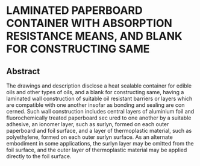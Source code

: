 # LAMINATED PAPERBOARD CONTAINER WITH ABSORPTION RESISTANCE MEANS, AND BLANK FOR CONSTRUCTING SAME

## Abstract
The drawings and description disclose a heat sealable container for edible oils and other types of oils, and a blank for constructing same, having a laminated wall construction of suitable oil resistant barriers or layers which are compatible with one another insofar as bonding and sealing are con cerned. Such wall construction includes central layers of aluminium foil and fluorochemically treated paperboard sec ured to one another by a suitable adhesive, an ionomer layer, such as surlyn, formed on each outer paperboard and foil surface, and a layer of thermoplastic material, such as polyethylene, formed on each outer surlyn surface. As an alternate embodiment in some applications, the surlyn layer may be omitted from the foil surface, and the outer layer of thermoplastic material may be applied directly to the foil surface.